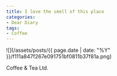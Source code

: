 ```yaml
---
title: I love the smell of this place
categories:
- Dear Diary
tags:
- Coffee
---
```


![](/assets/posts/{{ page.date | date: "%Y" }}/f111a847f267e091751bf0811b37f81a.png)
  



Coffee & Tea Ltd.
